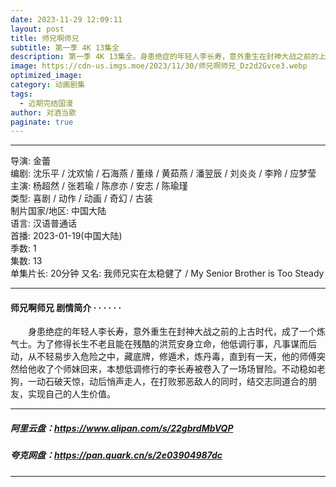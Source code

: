 ```yaml
---
date: 2023-11-29 12:09:11
layout: post
title: 师兄啊师兄
subtitle: 第一季 4K 13集全
description: 第一季 4K 13集全。身患绝症的年轻人李长寿，意外重生在封神大战之前的上古时代，成了一个炼气士。为了修得长生不老且能在残酷的洪荒安身立命，他低调行事，凡事谋而后动，从不轻易步入危险之中，藏底牌，修遁术，炼丹毒，直到有一天...
image: https://cdn-us.imgs.moe/2023/11/30/师兄啊师兄_Dz2d2Gvce3.webp
optimized_image: 
category: 动画剧集
tags:
  - 近期完结国漫
author: 对酒当歌
paginate: true
---
```


---

导演: 金蕾  
编剧: 沈乐平 / 沈欢愉 / 石海燕 / 董缘 / 黄茹燕 / 潘翌辰 / 刘炎炎 / 李羚 / 应梦莹  
主演: 杨超然 / 张若瑜 / 陈彦亦 / 安志 / 陈瑜瑾  
类型: 喜剧 / 动作 / 动画 / 奇幻 / 古装  
制片国家/地区: 中国大陆  
语言: 汉语普通话  
首播: 2023-01-19(中国大陆)  
季数: 1  
集数: 13  
单集片长: 20分钟
又名: 我师兄实在太稳健了 / My Senior Brother is Too Steady  

---

#### 师兄啊师兄 剧情简介 · · · · · ·

　　身患绝症的年轻人李长寿，意外重生在封神大战之前的上古时代，成了一个炼气士。为了修得长生不老且能在残酷的洪荒安身立命，他低调行事，凡事谋而后动，从不轻易步入危险之中，藏底牌，修遁术，炼丹毒，直到有一天，他的师傅突然给他收了个师妹回来，本想低调修行的李长寿被卷入了一场场冒险。不动稳如老狗，一动石破天惊，动后悄声走人，在打败邪恶敌人的同时，结交志同道合的朋友，实现自己的人生价值。

---

##### 阿里云盘：<https://www.alipan.com/s/22gbrdMbVQP>

##### 夸克网盘：<https://pan.quark.cn/s/2e03904987dc>

---
